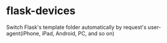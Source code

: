flask-devices
=============

Switch Flask's template folder automatically by request's user-agent(iPhone, iPad, Android, PC, and so on)
